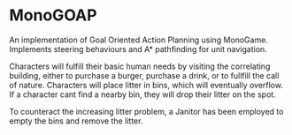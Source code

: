 # MonoGOAP
An implementation of Goal Oriented Action Planning using MonoGame.  Implements steering behaviours and A* pathfinding for unit navigation.

Characters will fulfill their basic human needs by visiting the correlating building, either to purchase a burger, purchase a drink, or to fullfill the call of nature. Characters will place litter in bins, which will eventually overflow. If a character cant find a nearby bin, they will drop their litter on the spot. 

To counteract the increasing litter problem, a Janitor has been employed to empty the bins and remove the litter.


